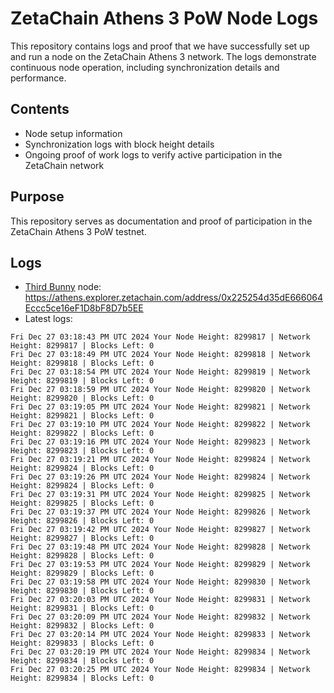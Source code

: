 # ZetaChain Athens 3 PoW Node Logs
This repository contains logs and proof that we have successfully set up and run a node on the ZetaChain Athens 3 network. The logs demonstrate continuous node operation, including synchronization details and performance.

## Contents
- Node setup information
- Synchronization logs with block height details
- Ongoing proof of work logs to verify active participation in the ZetaChain network

## Purpose
This repository serves as documentation and proof of participation in the ZetaChain Athens 3 PoW testnet.

## Logs

- [Third Bunny](https://thirdbunny.xyz/) node: https://athens.explorer.zetachain.com/address/0x225254d35dE666064Eccc5ce16eF1D8bF8D7b5EE
- Latest logs:
```
Fri Dec 27 03:18:43 PM UTC 2024 Your Node Height: 8299817 | Network Height: 8299817 | Blocks Left: 0
Fri Dec 27 03:18:49 PM UTC 2024 Your Node Height: 8299818 | Network Height: 8299818 | Blocks Left: 0
Fri Dec 27 03:18:54 PM UTC 2024 Your Node Height: 8299819 | Network Height: 8299819 | Blocks Left: 0
Fri Dec 27 03:18:59 PM UTC 2024 Your Node Height: 8299820 | Network Height: 8299820 | Blocks Left: 0
Fri Dec 27 03:19:05 PM UTC 2024 Your Node Height: 8299821 | Network Height: 8299821 | Blocks Left: 0
Fri Dec 27 03:19:10 PM UTC 2024 Your Node Height: 8299822 | Network Height: 8299822 | Blocks Left: 0
Fri Dec 27 03:19:16 PM UTC 2024 Your Node Height: 8299823 | Network Height: 8299823 | Blocks Left: 0
Fri Dec 27 03:19:21 PM UTC 2024 Your Node Height: 8299824 | Network Height: 8299824 | Blocks Left: 0
Fri Dec 27 03:19:26 PM UTC 2024 Your Node Height: 8299824 | Network Height: 8299824 | Blocks Left: 0
Fri Dec 27 03:19:31 PM UTC 2024 Your Node Height: 8299825 | Network Height: 8299825 | Blocks Left: 0
Fri Dec 27 03:19:37 PM UTC 2024 Your Node Height: 8299826 | Network Height: 8299826 | Blocks Left: 0
Fri Dec 27 03:19:42 PM UTC 2024 Your Node Height: 8299827 | Network Height: 8299827 | Blocks Left: 0
Fri Dec 27 03:19:48 PM UTC 2024 Your Node Height: 8299828 | Network Height: 8299828 | Blocks Left: 0
Fri Dec 27 03:19:53 PM UTC 2024 Your Node Height: 8299829 | Network Height: 8299829 | Blocks Left: 0
Fri Dec 27 03:19:58 PM UTC 2024 Your Node Height: 8299830 | Network Height: 8299830 | Blocks Left: 0
Fri Dec 27 03:20:03 PM UTC 2024 Your Node Height: 8299831 | Network Height: 8299831 | Blocks Left: 0
Fri Dec 27 03:20:09 PM UTC 2024 Your Node Height: 8299832 | Network Height: 8299832 | Blocks Left: 0
Fri Dec 27 03:20:14 PM UTC 2024 Your Node Height: 8299833 | Network Height: 8299833 | Blocks Left: 0
Fri Dec 27 03:20:19 PM UTC 2024 Your Node Height: 8299834 | Network Height: 8299834 | Blocks Left: 0
Fri Dec 27 03:20:25 PM UTC 2024 Your Node Height: 8299834 | Network Height: 8299834 | Blocks Left: 0
```
